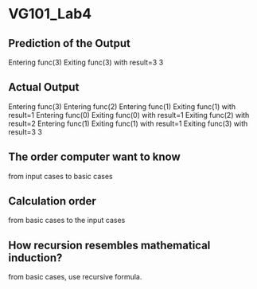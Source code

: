 # VG101_Lab4
## Prediction of the Output
Entering func(3)
Exiting func(3) with result=3
3
## Actual Output
Entering func(3)
Entering func(2)
Entering func(1)
Exiting func(1) with result=1
Entering func(0)
Exiting func(0) with result=1
Exiting func(2) with result=2
Entering func(1)
Exiting func(1) with result=1
Exiting func(3) with result=3
     3
## The order computer want to know
from input cases to basic cases
## Calculation order
from basic cases to the input cases
## How recursion resembles mathematical induction?
from basic cases, use recursive formula.
